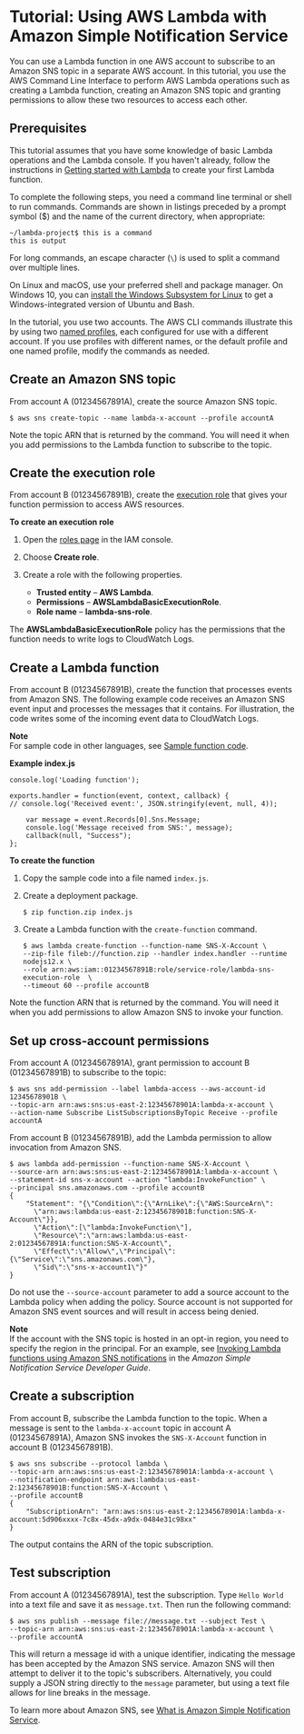 # Tutorial: Using AWS Lambda with Amazon Simple Notification Service<a name="with-sns-example"></a>

You can use a Lambda function in one AWS account to subscribe to an Amazon SNS topic in a separate AWS account\. In this tutorial, you use the AWS Command Line Interface to perform AWS Lambda operations such as creating a Lambda function, creating an Amazon SNS topic and granting permissions to allow these two resources to access each other\. 

## Prerequisites<a name="with-sns-prepare"></a>

This tutorial assumes that you have some knowledge of basic Lambda operations and the Lambda console\. If you haven't already, follow the instructions in [Getting started with Lambda](getting-started.md) to create your first Lambda function\.

To complete the following steps, you need a command line terminal or shell to run commands\. Commands are shown in listings preceded by a prompt symbol \($\) and the name of the current directory, when appropriate:

```
~/lambda-project$ this is a command
this is output
```

For long commands, an escape character \(`\`\) is used to split a command over multiple lines\.

On Linux and macOS, use your preferred shell and package manager\. On Windows 10, you can [install the Windows Subsystem for Linux](https://docs.microsoft.com/en-us/windows/wsl/install-win10) to get a Windows\-integrated version of Ubuntu and Bash\.

In the tutorial, you use two accounts\. The AWS CLI commands illustrate this by using two [named profiles](https://docs.aws.amazon.com/cli/latest/userguide/cli-multiple-profiles.html), each configured for use with a different account\. If you use profiles with different names, or the default profile and one named profile, modify the commands as needed\.

## Create an Amazon SNS topic<a name="with-sns-create-topic"></a>

From account A \(01234567891A\), create the source Amazon SNS topic\.

```
$ aws sns create-topic --name lambda-x-account --profile accountA
```

Note the topic ARN that is returned by the command\. You will need it when you add permissions to the Lambda function to subscribe to the topic\.

## Create the execution role<a name="with-sns-example-create-iam-role"></a>

From account B \(01234567891B\), create the [execution role](lambda-intro-execution-role.md) that gives your function permission to access AWS resources\.

**To create an execution role**

1. Open the [roles page](https://console.aws.amazon.com/iam/home#/roles) in the IAM console\.

1. Choose **Create role**\.

1. Create a role with the following properties\.
   + **Trusted entity** – **AWS Lambda**\.
   + **Permissions** – **AWSLambdaBasicExecutionRole**\.
   + **Role name** – **lambda\-sns\-role**\.

The **AWSLambdaBasicExecutionRole** policy has the permissions that the function needs to write logs to CloudWatch Logs\.

## Create a Lambda function<a name="with-sns-example-create-test-function"></a>

From account B \(01234567891B\), create the function that processes events from Amazon SNS\. The following example code receives an Amazon SNS event input and processes the messages that it contains\. For illustration, the code writes some of the incoming event data to CloudWatch Logs\.

**Note**  
For sample code in other languages, see [Sample function code](with-sns-create-package.md)\.

**Example index\.js**  

```
console.log('Loading function');

exports.handler = function(event, context, callback) {
// console.log('Received event:', JSON.stringify(event, null, 4));

    var message = event.Records[0].Sns.Message;
    console.log('Message received from SNS:', message);
    callback(null, "Success");
};
```

**To create the function**

1. Copy the sample code into a file named `index.js`\.

1. Create a deployment package\.

   ```
   $ zip function.zip index.js
   ```

1. Create a Lambda function with the `create-function` command\.

   ```
   $ aws lambda create-function --function-name SNS-X-Account \
   --zip-file fileb://function.zip --handler index.handler --runtime nodejs12.x \
   --role arn:aws:iam::01234567891B:role/service-role/lambda-sns-execution-role  \
   --timeout 60 --profile accountB
   ```

Note the function ARN that is returned by the command\. You will need it when you add permissions to allow Amazon SNS to invoke your function\.

## Set up cross\-account permissions<a name="with-sns-create-x-account-permissions"></a>

From account A \(01234567891A\), grant permission to account B \(01234567891B\) to subscribe to the topic:

```
$ aws sns add-permission --label lambda-access --aws-account-id 12345678901B \
--topic-arn arn:aws:sns:us-east-2:12345678901A:lambda-x-account \
--action-name Subscribe ListSubscriptionsByTopic Receive --profile accountA
```

From account B \(01234567891B\), add the Lambda permission to allow invocation from Amazon SNS\.

```
$ aws lambda add-permission --function-name SNS-X-Account \
--source-arn arn:aws:sns:us-east-2:12345678901A:lambda-x-account \
--statement-id sns-x-account --action "lambda:InvokeFunction" \
--principal sns.amazonaws.com --profile accountB
{
    "Statement": "{\"Condition\":{\"ArnLike\":{\"AWS:SourceArn\":
      \"arn:aws:lambda:us-east-2:12345678901B:function:SNS-X-Account\"}},
      \"Action\":[\"lambda:InvokeFunction\"],
      \"Resource\":\"arn:aws:lambda:us-east-2:01234567891A:function:SNS-X-Account\",
      \"Effect\":\"Allow\",\"Principal\":{\"Service\":\"sns.amazonaws.com\"},
      \"Sid\":\"sns-x-account1\"}"
}
```

Do not use the `--source-account` parameter to add a source account to the Lambda policy when adding the policy\. Source account is not supported for Amazon SNS event sources and will result in access being denied\.

**Note**  
If the account with the SNS topic is hosted in an opt\-in region, you need to specify the region in the principal\. For an example, see [Invoking Lambda functions using Amazon SNS notifications](https://docs.aws.amazon.com/sns/latest/dg/sns-lambda.html) in the *Amazon Simple Notification Service Developer Guide*\. 

## Create a subscription<a name="with-sns-create-supscription"></a>

From account B, subscribe the Lambda function to the topic\. When a message is sent to the `lambda-x-account` topic in account A \(01234567891A\), Amazon SNS invokes the `SNS-X-Account` function in account B \(01234567891B\)\.

```
$ aws sns subscribe --protocol lambda \
--topic-arn arn:aws:sns:us-east-2:12345678901A:lambda-x-account \
--notification-endpoint arn:aws:lambda:us-east-2:12345678901B:function:SNS-X-Account \
--profile accountB
{
    "SubscriptionArn": "arn:aws:sns:us-east-2:12345678901A:lambda-x-account:5d906xxxx-7c8x-45dx-a9dx-0484e31c98xx"
}
```

The output contains the ARN of the topic subscription\.

## Test subscription<a name="with-sns-create-test"></a>

From account A \(01234567891A\), test the subscription\. Type `Hello World` into a text file and save it as `message.txt`\. Then run the following command: 

```
$ aws sns publish --message file://message.txt --subject Test \
--topic-arn arn:aws:sns:us-east-2:12345678901A:lambda-x-account \
--profile accountA
```

This will return a message id with a unique identifier, indicating the message has been accepted by the Amazon SNS service\. Amazon SNS will then attempt to deliver it to the topic's subscribers\. Alternatively, you could supply a JSON string directly to the `message` parameter, but using a text file allows for line breaks in the message\.

To learn more about Amazon SNS, see [What is Amazon Simple Notification Service](https://docs.aws.amazon.com/sns/latest/dg/)\.